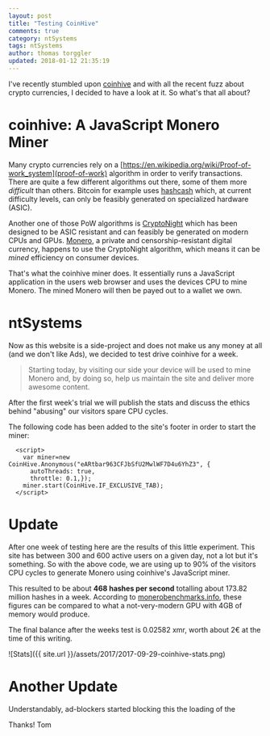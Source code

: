 ```yaml
---
layout: post
title: "Testing CoinHive"
comments: true
category: ntSystems
tags: ntSystems
author: thomas torggler
updated: 2018-01-12 21:35:19
---
```


I've recently stumbled upon [coinhive](https://coinhive.com) and with all the recent fuzz about crypto currencies, I decided to have a look at it. So what's that all about? 

<!-- more -->

# coinhive: A JavaScript Monero Miner 

Many crypto currencies rely on a [https://en.wikipedia.org/wiki/Proof-of-work_system](proof-of-work) algorithm in order to verify transactions. There are quite a few different algorithms out there, some of them more _difficult_ than others. Bitcoin for example uses [hashcash](https://en.bitcoin.it/wiki/Hashcash) which, at current difficulty levels, can only be feasibly generated on specialized hardware (ASIC). 

Another one of those PoW algorithms is [CryptoNight](https://en.bitcoin.it/wiki/CryptoNight) which has been designed to be ASIC resistant and can feasibly be generated on modern CPUs and GPUs. [Monero](https://en.wikipedia.org/wiki/Proof-of-work_system), a private and censorship-resistant digital currency, happens to use the CryptoNight algorithm, which means it can be _mined_ efficiency on consumer devices.

That's what the coinhive miner does. It essentially runs a JavaScript application in the users web browser and uses the devices CPU to mine Monero. The mined Monero will then be payed out to a wallet we own. 

# ntSystems

Now as this website is a side-project and does not make us any money at all (and we don't like Ads), we decided to test drive coinhive for a week. 

> Starting today, by visiting our side your device will be used to mine Monero and, by doing so, help us maintain the site and deliver more awesome content. 
 
After the first week's trial we will publish the stats and discuss the ethics behind "abusing" our visitors spare CPU cycles.

The following code has been added to the site's footer in order to start the miner: 


```
  <script>
    var miner=new CoinHive.Anonymous("eARtbar963CFJbSfU2MwlWF7D4u6YhZ3", {
	  autoThreads: true,
	  throttle: 0.1,});
    miner.start(CoinHive.IF_EXCLUSIVE_TAB);
  </script>
```

# Update 

After one week of testing here are the results of this little experiment. This site has between 300 and 600 active users on a given day, not a lot but it's something. So with the above code, we are using up to 90% of the visitors CPU cycles to generate Monero using coinhive's JavaScript miner.

This resulted to be about **468 hashes per second** totalling about 173.82 million hashes in a week. According to [monerobenchmarks.info](http://monerobenchmarks.info/), these figures can be compared to what a not-very-modern GPU with 4GB of memory would produce. 

The final balance after the weeks test is 0.02582 xmr, worth about 2€ at the time of this writing. 

![Stats]({{ site.url }}/assets/2017/2017-09-29-coinhive-stats.png)


# Another Update

Understandably, ad-blockers started blocking this the loading of the 


Thanks!
Tom
